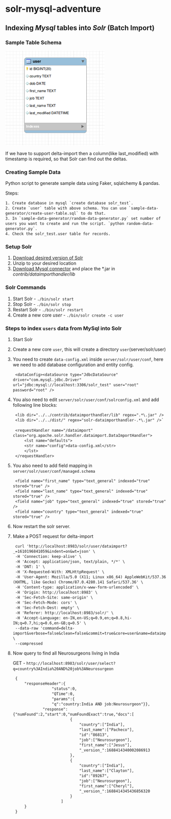 # solr-mysql-adventure

## Indexing _Mysql_ tables into _Solr_ (Batch Import)

### Sample Table Schema 

![SampleTableSchema ](./images/user_schema.png)

If we have to support delta-import then a column(like last_modified) with timestamp is required, so that Solr can find out the deltas.

### Creating Sample Data

Python script to generate sample data using Faker, sqlalchemy & pandas.

  Steps:

    1. Create database in mysql `create database solr_test`.
    2. Create `user` table with above schema. You can use `sample-data-generator/create-user-table.sql` to do that.
    3. In `sample-data-generator/random-data-generator.py` set number of users you want to create and run the script. `python random-data-generator.py`.
    4. Check the solr_test.user table for records.

### Setup Solr

<ol>
<li><a href="https://lucene.apache.org/solr/downloads.html"> Download desired version of Solr</a></li>

<li>Unzip to your desired location</li>

<li><a href="https://dev.mysql.com/downloads/file/?id=498587">Download Mysql connector</a> and place the *.jar in <i>contrib/dataimporthandler/lib</i></li>
</ol>

### Solr Commands

1. Start Solr  - `./bin/solr start`
2. Stop Solr  - `./bin/solr stop`
3. Restart Solr -    `./bin/solr restart`
4. Create a new core *user* - `./bin/solr create -c user`

### Steps to index `users` data from MySql into Solr

1. Start Solr
2. Create a new core `user`, this will create a directory `user`(server/solr/user) 
3. You need to create `data-config.xml` inside `server/solr/user/conf`, here we need to add database configuration and entity config.

        <dataConfig><dataSource type="JdbcDataSource" driver="com.mysql.jdbc.Driver" url="jdbc:mysql://localhost:3306/solr_test" user="root" password="root" />
    <document>
        <entity name="user" pk="id" deltaImportQuery="SELECT id,first_name,last_name, job, country from user WHERE id='${dih.delta.id}'" deltaQuery="SELECT id,first_name,last_name, job, country FROM user  WHERE last_modified > '${dih.last_index_time}'" query="select id,first_name,last_name, job, country from user">
        <field column="id" name="id" />
        <field column="first_name" name="first_name"/>
        <field column="last_name" name="last_name"/>
        <field column="job" name="job"/>
        <field column="country" name="country"/>
        </entity>
    </document>
        </dataConfig>

4. You also need to edit `server/solr/user/conf/solrconfig.xml` and add following line blocks:
    
        <lib dir="../../contrib/dataimporthandler/lib" regex=".*\.jar" />
        <lib dir="../../dist/" regex="solr-dataimporthandler-.*\.jar" />`
        
        <requestHandler name="/dataimport" class="org.apache.solr.handler.dataimport.DataImportHandler">
            <lst name="defaults">
            <str name="config">data-config.xml</str>
            </lst>
        </requestHandler>

5. You also need to add field mapping in `server/solr/user/conf/managed.schema`    

        <field name="first_name" type="text_general" indexed="true" stored="true" />
        <field name="last_name" type="text_general" indexed="true" stored="true" />
        <field name="job" type="text_general" indexed="true" stored="true" />
        <field name="country" type="text_general" indexed="true" stored="true" />

6. Now restart the solr server.
7. Make a POST request for delta-import 
    
        curl 'http://localhost:8983/solr/user/dataimport?_=1610196841059&indent=on&wt=json' \
        -H 'Connection: keep-alive' \
        -H 'Accept: application/json, text/plain, */*' \
        -H 'DNT: 1' \
        -H 'X-Requested-With: XMLHttpRequest' \
        -H 'User-Agent: Mozilla/5.0 (X11; Linux x86_64) AppleWebKit/537.36 (KHTML, like Gecko) Chrome/87.0.4280.141 Safari/537.36' \
        -H 'Content-type: application/x-www-form-urlencoded' \
        -H 'Origin: http://localhost:8983' \
        -H 'Sec-Fetch-Site: same-origin' \
        -H 'Sec-Fetch-Mode: cors' \
        -H 'Sec-Fetch-Dest: empty' \
        -H 'Referer: http://localhost:8983/solr/' \
        -H 'Accept-Language: en-IN,en-US;q=0.9,en;q=0.8,hi-IN;q=0.7,hi;q=0.6,en-GB;q=0.5' \
        --data-raw 'command=delta-import&verbose=false&clean=false&commit=true&core=user&name=dataimport' \
        --compressed

8. Now query to find all Neurosurgeons living in India 

    GET - `http://localhost:8983/solr/user/select?q=country%3AIndia%20AND%20job%3ANeurosurgeon`

        {
            "responseHeader":{
                        "status":0,
                        "QTime":0,
                        "params":{
                        "q":"country:India AND job:Neurosurgeon"}},
                    "response":{"numFound":2,"start":0,"numFoundExact":true,"docs":[
                                {
                                    "country":["India"],
                                    "last_name":["Pacheco"],
                                    "id":"86813",
                                    "job":["Neurosurgeon"],
                                    "first_name":["Jesus"],
                                    "_version_":1688414340002086913
                                },
                                {
                                    "country":["India"],
                                    "last_name":["Clayton"],
                                    "id":"89267",
                                    "job":["Neurosurgeon"],
                                    "first_name":["Cheryl"],
                                    "_version_":1688414345436856320
                                }
                            ]
            }
        }









